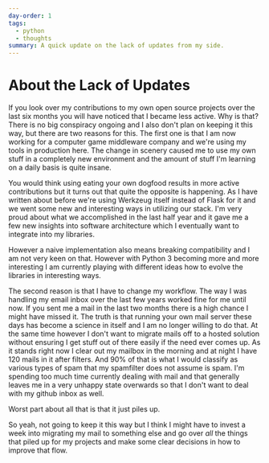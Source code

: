 ```yaml
---
day-order: 1
tags:
  - python
  - thoughts
summary: A quick update on the lack of updates from my side.
---
```


# About the Lack of Updates

If you look over my contributions to my own open source projects over the
last six months you will have noticed that I became less active.  Why is
that?  There is no big conspiracy ongoing and I also don't plan on keeping
it this way, but there are two reasons for this.  The first one is that I
am now working for a computer game middleware company and we're using my
tools in production here.  The change in scenery caused me to use my own
stuff in a completely new environment and the amount of stuff I'm learning
on a daily basis is quite insane.

You would think using eating your own dogfood results in more active
contributions but it turns out that quite the opposite is happening.  As I
have written about before we're using Werkzeug itself instead of Flask for
it and we went some new and interesting ways in utilizing our stack.  I'm
very proud about what we accomplished in the last half year and it gave me
a few new insights into software architecture which I eventually want to
integrate into my libraries.

However a naive implementation also means breaking compatibility and I am
not very keen on that.  However with Python 3 becoming more and more
interesting I am currently playing with different ideas how to evolve the
libraries in interesting ways.

The second reason is that I have to change my workflow.  The way I was
handling my email inbox over the last few years worked fine for me until
now.  If you sent me a mail in the last two months there is a high chance
I might have missed it.  The truth is that running your own mail server
these days has become a science in itself and I am no longer willing to do
that.  At the same time however I don't want to migrate mails off to a
hosted solution without ensuring I get stuff out of there easily if the
need ever comes up.  As it stands right now I clear out my mailbox in the
morning and at night I have 120 mails in it after filters.  And 90% of
that is what I would classify as various types of spam that my spamfilter
does not assume is spam.  I'm spending too much time currently dealing
with mail and that generally leaves me in a very unhappy state overwards
so that I don't want to deal with my github inbox as well.

Worst part about all that is that it just piles up.

So yeah, not going to keep it this way but I think I might have to invest
a week into migrating my mail to something else and go over *all* the
things that piled up for my projects and make some clear decisions in how
to improve that flow.

